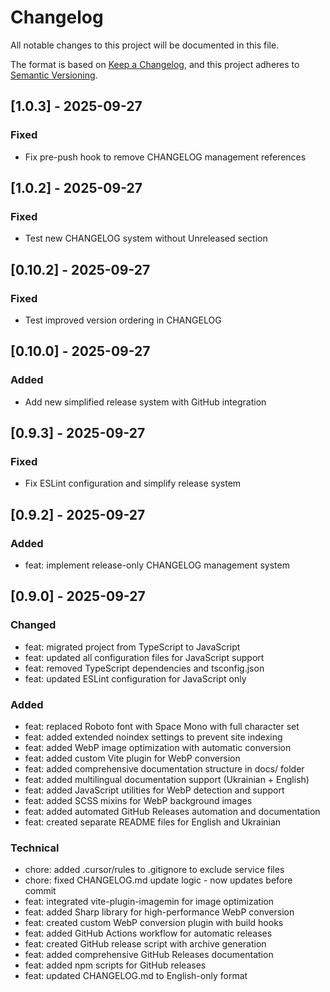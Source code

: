 # Changelog

All notable changes to this project will be documented in this file.

The format is based on [Keep a Changelog](https://keepachangelog.com/en/1.0.0/),
and this project adheres to [Semantic Versioning](https://semver.org/spec/v2.0.0.html).
## [1.0.3] - 2025-09-27

### Fixed
- Fix pre-push hook to remove CHANGELOG management references


## [1.0.2] - 2025-09-27

### Fixed
- Test new CHANGELOG system without Unreleased section


## [0.10.2] - 2025-09-27

### Fixed
- Test improved version ordering in CHANGELOG


## [0.10.0] - 2025-09-27

### Added
- Add new simplified release system with GitHub integration

## [0.9.3] - 2025-09-27

### Fixed
- Fix ESLint configuration and simplify release system

## [0.9.2] - 2025-09-27

### Added
- feat: implement release-only CHANGELOG management system

## [0.9.0] - 2025-09-27

### Changed
- feat: migrated project from TypeScript to JavaScript
- feat: updated all configuration files for JavaScript support
- feat: removed TypeScript dependencies and tsconfig.json
- feat: updated ESLint configuration for JavaScript only

### Added
- feat: replaced Roboto font with Space Mono with full character set
- feat: added extended noindex settings to prevent site indexing
- feat: added WebP image optimization with automatic conversion
- feat: added custom Vite plugin for WebP conversion
- feat: added comprehensive documentation structure in docs/ folder
- feat: added multilingual documentation support (Ukrainian + English)
- feat: added JavaScript utilities for WebP detection and support
- feat: added SCSS mixins for WebP background images
- feat: added automated GitHub Releases automation and documentation
- feat: created separate README files for English and Ukrainian

### Technical
- chore: added .cursor/rules to .gitignore to exclude service files
- chore: fixed CHANGELOG.md update logic - now updates before commit
- feat: integrated vite-plugin-imagemin for image optimization
- feat: added Sharp library for high-performance WebP conversion
- feat: created custom WebP conversion plugin with build hooks
- feat: added GitHub Actions workflow for automatic releases
- feat: created GitHub release script with archive generation
- feat: added comprehensive GitHub Releases documentation
- feat: added npm scripts for GitHub releases
- feat: updated CHANGELOG.md to English-only format

